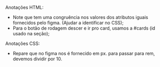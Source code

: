 Anotações HTML:
- Note que tem uma congruência nos valores dos atributos iguais fornecidos pelo figma. (Ajudar a identificar no CSS);
- Para o botão de rodagem descer e ir pro card, usamos a #cards (id usado na seção);


Anotações CSS:

- Repare que no figma nos é fornecido em px. para passar para rem, devemos dividir por 10. 

